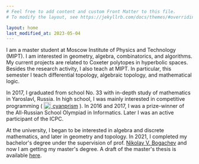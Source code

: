 ```yaml
---
# Feel free to add content and custom Front Matter to this file.
# To modify the layout, see https://jekyllrb.com/docs/themes/#overriding-theme-defaults

layout: home
last_modified_at: 2023-05-04
---
```


I am a master student at Moscow Institute of Physics and Technology (MIPT). I am interested in geometry, algebra, combinatorics, and algorithms. My current projects are related to Coxeter polytopes in hyperbolic spaces. Besides the research activity, I also teach at MIPT. In particular, this semester I teach differential topology, algebraic topology, and mathematical logic.

In 2017, I graduated from school No. 33 with in-depth study of mathematics in Yaroslavl, Russia. In high school, I was mainly interested in competitive programming <span style="white-space: nowrap;">( <a href="https://codeforces.com/profile/Cyanprism"><img src="{{ '/assets/codeforces_logo.png' | relative_url }}" width="20px" style="vertical-align: sub;"> <span class="username">cyanprism</span></a> ).</span> In 2016 and 2017, I was a prize-winner of the All-Russian School Olympiad in Informatics. Later I was an active participant of the ICPC.

<!-- At the university, I began to be interested in algebra and discrete mathematics, and later in geometry and topology. In 2021, I completed my bachelor's degree under the supervision of prof. [Nikolay V. Bogachev](https://nvbogachev.netlify.app). The thesis is published as a preprint <span style="white-space: nowrap;"><a href="https://arxiv.org/abs/2203.07248">ar<svg xmlns="http://www.w3.org/2000/svg" viewBox="0 0 74.492 100.25" width="15px" style="vertical-align: sub; fill: currentColor; margin: -1px;" class="hds-link"><path d="M586.72,255.616a3.377,3.377,0,0,1,.448.031,5.917,5.917,0,0,1,3.581,2.79c.454,1.116.314,2.023-1.315,4.141L563.168,293.6l-8.558-10.047,29.348-26.616a4.406,4.406,0,0,1,2.762-1.321m0-1.5a5.766,5.766,0,0,0-3.69,1.643l-.041.032-.038.035L553.6,282.442l-1.077.977.943,1.107,8.558,10.047,1.145,1.344,1.141-1.348,26.267-31.022.022-.027.022-.028c1.574-2.046,2.327-3.622,1.516-5.619a7.309,7.309,0,0,0-4.779-3.714,5.083,5.083,0,0,0-.64-.043Z" transform="translate(-526.086 -245.559)"/><path d="M553.423,284.593l8.977,10.558L597.911,337.9c.873,1.093,1.419,2.186,1.047,3.418a4.092,4.092,0,0,1-2.721,2.837,3.557,3.557,0,0,1-1.045.159,4,4,0,0,1-2.687-1.124L548.01,300.808c-3.5-3.5-2.971-8.151.436-11.558l4.977-4.657m.124-2.17L552.4,283.5l-4.976,4.656c-4.192,4.191-4.372,9.816-.473,13.714l44.521,42.4a5.485,5.485,0,0,0,3.722,1.538,5.1,5.1,0,0,0,1.483-.224,5.59,5.59,0,0,0,3.719-3.838,5.176,5.176,0,0,0-1.31-4.788l-35.53-42.767-8.988-10.571-1.019-1.2Z" transform="translate(-526.086 -245.559)"/><path d="M562.4,295.151l9.556,11.5,5.761-5.356a7.926,7.926,0,0,0,.041-11.743l-43.7-41.923s-1.671-2.029-3.437-2.071a4.49,4.49,0,0,0-4.23,2.718c-.688,1.651-.194,2.809,1.315,4.97l29.306,35.565Z" transform="translate(-526.086 -245.559)"/><path d="M553.7,306.223l-17.116,21.024c-1.255,1.337-2.032,3.683-1.331,5.367a4.587,4.587,0,0,0,4.287,2.841,4.087,4.087,0,0,0,3.082-1.523l20.328-18.9Z" transform="translate(-526.086 -245.559)"/><path d="M592.074,250.547" transform="translate(-526.086 -245.559)"/></svg>iv<span class="username">:2203.07248</span></a>.</span> -->

At the university, I began to be interested in algebra and discrete mathematics, and later in geometry and topology. In 2021, I completed my bachelor's degree under the supervision of prof. [Nikolay V. Bogachev](https://nvbogachev.netlify.app) and now I am getting my master's degree. A draft of the master's thesis is available [here](https://cyanprism.github.io/masters_thesis.pdf).

 <!-- {% include arxiv_link.html id="2203.07248" %}. -->

<!-- My further work is related to right-angled hyperbolic polyhedra.  -->
